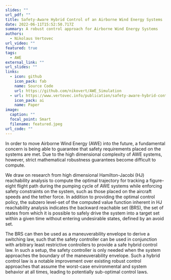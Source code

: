 ```yaml
---
slides: ""
url_pdf: ""
title: Safety-Aware Hybrid Control of an Airborne Wind Energy Systems
date: 2022-06-11T15:52:50.717Z
summary: A robust control approach for Airborne Wind Energy Systems
authors:
  - Nikolaus Vertovec
url_video: ""
featured: true
tags:
  - AWE
external_link: ""
url_slides: ""
links:
  - icon: github
    icon_pack: fab
    name: Source Code
    url: https://github.com/nikovert/AWE_Simulation
  - url: https://www.vertovec.info/publication/safety-aware-hybrid-control-of-airborne-wind-energy-systems/
    icon_pack: ai
    name: Paper
image:
  caption: ""
  focal_point: Smart
  filename: featured.jpeg
url_code: ""
---
```

In order to move Airborne Wind Energy (AWE) into the future, a fundamental concern is being able to guarantee that safety requirements placed on the systems are met. Due to the high dimensional complexity of AWE systems, however, strict mathematical robustness guarantees become difficult to compute.

We draw on research from high dimensional Hamilton-Jacobi (HJ) reachability analysis to compute the optimal trajectory for tracking a figure-eight flight path during the pumping cycle of AWE systems while enforcing safety constraints on the system, such as those placed on the aircraft speeds and the tether force. In addition to providing the optimal control policy, the subzero level-set of the computed value function inherent in HJ reachability analysis indicates the backward reachable set (BRS), the set of states from which it is possible to safely drive the system into a target set within a given time without entering undesirable states, defined by an avoid set.

The BRS can then be used as a maneuverability envelope to derive a switching law, such that the safety controller can be used in conjunction with arbitrary least restrictive controllers to provide a safe hybrid control law. In such a setup, the safety controller is only needed when the system approaches the boundary of the maneuverability envelope. Such a hybrid control law is a notable improvement over existing robust control approaches that assume the worst-case environmental and system behavior at all times, leading to potentially sub-optimal control laws.